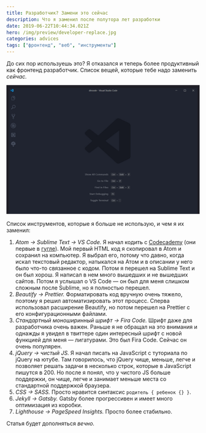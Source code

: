 ```yaml
---
title: Разработчик? Замени это сейчас
description: Что я заменил после полутора лет разработки
date: 2019-06-22T10:44:34.021Z
hero: /img/preview/developer-replace.jpg
categories: advices
tags: ["фронтенд", "веб", "инструменты"]
---
```


До сих пор используешь это? Я отказался и теперь более продуктивный как фронтенд
разработчик. Список вещей, которые тебе надо заменить _сейчас._

![ВС Код — редактор, который я теперь использую](vscode.jpg "ВС Код — редактор, который я теперь использую")

Список инструментов, которые я больше не использую, и чем я их заменил:

1. _Atom → Sublime Text → VS Code._ Я начал кодить с
   [Codecademy](https://www.codecademy.com) (они первые в
   [гугле](https://www.google.com/search?client=firefox-b-d&q=learn+to+code)).
   Мой первый HTML код я скопировал в Atom и сохранил на компьютер. Я выбрал
   его, потому что давно, когда искал текстовый редактор, натыкался на Атом и в
   описании у него было что-то связанное с кодом. Потом я перешел на Sublime
   Text и он был хорош. Я написал в нем много вышедших и не вышедших сайтов.
   Потом я услышал о VS Code — он был для меня слишком сложным после Sublime, но
   я полностью перешел.
2. _Beautify → Prettier._ Форматировать код вручную очень тяжело, поэтому я
   решил автоматизировать этот процесс. Сперва использовал расширение Beautify,
   но потом перешел на Prettier с его конфигурационными файлами.
3. _Стандартный моноширинный шрифт → Fira Code._ Шрифт даже для разработчика
   очень важен. Раньше я не обращал на это внимания и однажды я увидел в
   твиттере один интересный шрифт с новой функцией для меня — лигатурами. Это
   был Fira Code. Сейчас он очень популярен.
4. _jQuery → чистый JS._ Я начал писать на JavaScript с туториала по jQuery на
   ютубе. Там говорилось, что jQuery чище, меньше, легче и позволяет решать
   задачи в несколько строк, которые в JavaScript пишутся в 200. Но после я
   понял, что у чистого JS больше поддержки, он чище, легче и занимает меньше
   места со стандартной поддержкой браузера.
5. _CSS → SASS._ Просто нравится синтаксис `родитель { ребенок {} }`.
6. _Jekyll → Gatsby._ Gatsby более прогрессивен и имеет много оптимизация из
   коробки.
7. _Lighthouse → PageSpeed Insights._ Просто более стабильно.

Статья будет дополняться _вечно._
